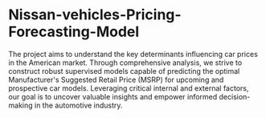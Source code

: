 # Nissan-vehicles-Pricing-Forecasting-Model

The project aims to understand the key determinants influencing car prices in the American market. Through comprehensive analysis, we strive to construct robust supervised models capable of predicting the optimal Manufacturer's Suggested Retail Price (MSRP) for upcoming and prospective car models. Leveraging critical internal and external factors, our goal is to uncover valuable insights and empower informed decision-making in the automotive industry.
